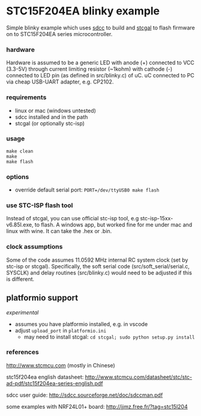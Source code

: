 # STC15F204EA blinky example
Simple blinky example which uses [sdcc](http://sdcc.sf.net) to build and [stcgal](https://github.com/grigorig/stcgal) to flash firmware on to STC15F204EA series microcontroller.

### hardware
Hardware is assumed to be a generic LED with anode (+) connected to VCC (3.3-5V) through current limiting resistor (~1kohm) with cathode (-) connected to LED pin (as defined in src/blinky.c) of uC.
uC connected to PC via cheap USB-UART adapter, e.g. CP2102.

### requirements
* linux or mac (windows untested)
* sdcc installed and in the path
* stcgal (or optionally stc-isp)

### usage
```
make clean
make
make flash
```

### options
* override default serial port:
`PORT=/dev/ttyUSB0 make flash`

### use STC-ISP flash tool
Instead of stcgal, you can use official stc-isp tool, e.g stc-isp-15xx-v6.85I.exe, to flash.
A windows app, but worked fine for me under mac and linux with wine.
It can take the .hex or .bin.

### clock assumptions
Some of the code assumes 11.0592 MHz internal RC system clock (set by stc-isp or stcgal).
Specifically, the soft serial code (src/soft_serial/serial.c, SYSCLK) and delay routines (src/blinky.c) would need to be adjusted if this is different.

## platformio support
_experimental_

* assumes you have platformio installed, e.g. in vscode
* adjust `upload_port` in `platformio.ini`
  * may need to install stcgal: `cd stcgal; sudo python setup.py install`

### references
http://www.stcmcu.com (mostly in Chinese)

stc15f204ea english datasheet:
http://www.stcmcu.com/datasheet/stc/stc-ad-pdf/stc15f204ea-series-english.pdf

sdcc user guide:
http://sdcc.sourceforge.net/doc/sdccman.pdf

some examples with NRF24L01+ board:
http://jjmz.free.fr/?tag=stc15l204

